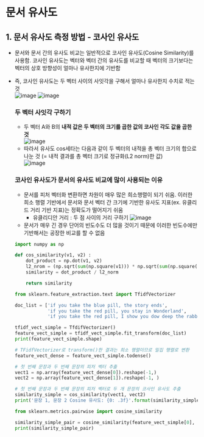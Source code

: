문서 유사도
===

## 1. 문서 유사도 측정 방법 - 코사인 유사도
- 문서와 문서 간의 유사도 비교는 일반적으로 코사인 유사도(Cosine Similarity)를 사용함. 코사인 유사도는 벡터와 벡터 간의 유사도를 비교할 때 벡터의 크기보다는 벡터의 상호 방향성이 얼마나 유사한지에 기반함
- 즉, 코사인 유사도는 두 벡터 사이의 사잇각을 구해서 얼마나 유사한지 수치로 적는 것  
  ![image](https://github.com/seungye-kwak/til_log/assets/112370282/9a3217ca-7b54-4775-b33a-abd1e3f3257a)
  ![image](https://github.com/seungye-kwak/til_log/assets/112370282/9d56122f-4209-4746-8388-44f7c32c4927)

  ### 두 벡터 사잇각 구하기
  - 두 벡터 A와 B의 __내적 값은 두 벡터의 크기를 곱한 값의 코사인 각도 값을 곱한 것__  
    ![image](https://github.com/seungye-kwak/til_log/assets/112370282/c43fef8e-f376-4a79-bd50-ece2d383a9e4)
  - 따라서 유사도 cos세타는 다음과 같이 두 벡터의 내적을 총 벡터 크기의 합으로 나눈 것 (= 내적 결과를 총 벡터 크기로 정규화(L2 norm)한 값)  
    ![image](https://github.com/seungye-kwak/til_log/assets/112370282/78364824-f2e6-4f0a-b77b-371aa8c9b910)

  ### 코사인 유사도가 문서의 유사도 비교에 많이 사용되는 이유
  - 문서를 피처 벡터화 변환하면 차원이 매우 많은 희소행렬이 되기 쉬움. 이러한 희소 행렬 기반에서 문서와 문서 벡터 간 크기에 기반한 유사도 지표(ex. 유클리드 거리 기반 지표)는 정확도가 떨어지기 쉬움
    * 유클리디안 거리 : 두 점 사이의 거리 구하기 ![image](https://github.com/seungye-kwak/til_log/assets/112370282/92174e61-d1e2-4d8b-99ba-605db2d8f49f)  
  - 문서가 매우 긴 경우 단어의 빈도수도 더 많을 것이기 때문에 이러한 빈도수에만 기반해서는 공장한 비교를 할 수 없음
  ```python
  import numpy as np

  def cos_similarity(v1, v2) :
      dot_product = np.dot(v1, v2)
      l2_nrom = (np.sqrt(sum(np.square(v1))) * np.sqrt(sum(np.square(v2))))
      similarity = dot_product / l2_norm

      return similarity

  from sklearn.feature_extraction.text import TfidfVectorizer

  doc_list = ['if you take the blue pill, the story ends',
              'if you take the red pill, you stay in Wonderland',
              'if you take the red pill, I show you dow deep the rabbit hole goes']

  tfidf_vect_simple = TfdifVectorizer()
  feature_vect_simple = tfidf_vect_simple.fit_transform(doc_list)
  print(feature_vect_simple.shape)

  # TFidfVectorizer로 transform()한 결과는 희소 행렬이므로 밀집 행렬로 변환
  feature_vect_dense = feature_vect_simple.todense()

  # 첫 번째 문장과 두 번째 문장의 피처 벡터 추출
  vect1 = np.array(feature_vect_dense[0]).reshape(-1,)
  vect2 = np.array(feature_vect_dense[1]).reshape(-1, )

  # 첫 번째 문장과 두 번째 문장의 피처 벡터로 두 개 문장의 코사인 유사도 추출
  similarity_simple = cos_similarity(vect1, vect2)
  print('문장 1, 문장 2 Cosine 유사도: {0: .3f}'.format(similarity_simple))

  from sklearn.metrics.pairwise import cosine_similarity

  similarity_simple_pair = cosine_similarity(feature_vect_simple[0], feature_vect_simple)
  print(similarity_simple_pair)
  ```



